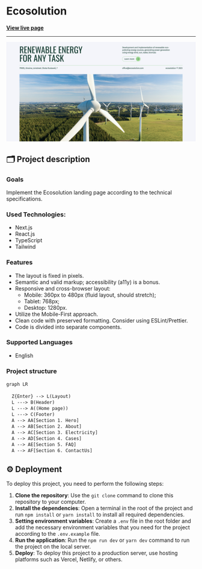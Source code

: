 # Ecosolution

**[View live page](https://ecosolution-ten.vercel.app/)**

---

![Site image](./public/images/og-image.jpg)

## 🗂️ Project description

### Goals

Implement the Ecosolution landing page according to the technical
specifications.

### Used Technologies:

- Next.js
- React.js
- TypeScript
- Tailwind

### Features

- The layout is fixed in pixels.
- Semantic and valid markup; accessibility (a11y) is a bonus.
- Responsive and cross-browser layout:
  - Mobile: 360px to 480px (fluid layout, should stretch);
  - Tablet: 768px;
  - Desktop: 1280px.
- Utilize the Mobile-First approach.
- Clean code with preserved formatting. Consider using ESLint/Prettier.
- Code is divided into separate components.

### Supported Languages

- English

### Project structure

```mermaid
graph LR

  Z{Enter} --> L(Layout)
  L ---> B(Header)
  L ---> A((Home page))
  L ---> C(Footer)
  A --> AA[Section 1. Hero]
  A --> AB[Section 2. About]
  A --> AC[Section 3. Electricity]
  A --> AD[Section 4. Cases]
  A --> AE[Section 5. FAQ]
  A --> AF[Section 6. ContactUs]

```

## ⚙️ Deployment

To deploy this project, you need to perform the following steps:

1. **Clone the repository**: Use the `git clone` command to clone this
   repository to your computer.
2. **Install the dependencies**: Open a terminal in the root of the project and
   run `npm install` or `yarn install` to install all required dependencies.
3. **Setting environment variables**: Create a `.env` file in the root folder
   and add the necessary environment variables that you need for the project
   according to the `.env.example` file.
4. **Run the application**: Run the `npm run dev` or `yarn dev` command to run
   the project on the local server.
5. **Deploy**: To deploy this project to a production server, use hosting
   platforms such as Vercel, Netlify, or others.

